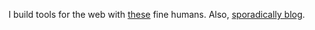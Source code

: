 I build tools for the web with [these](https://vynyl.com) fine humans. Also, [sporadically blog](https://qbunt.com).
